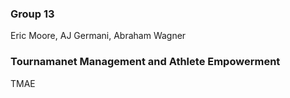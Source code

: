 ### Group 13
Eric Moore, AJ Germani, Abraham Wagner

### Tournamanet Management and Athlete Empowerment
TMAE
